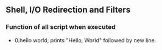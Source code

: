 ## Shell, I/O Redirection and Filters

### Function of all script when executed


- 0.hello world, prints "Hello, World" followed by new line. 
